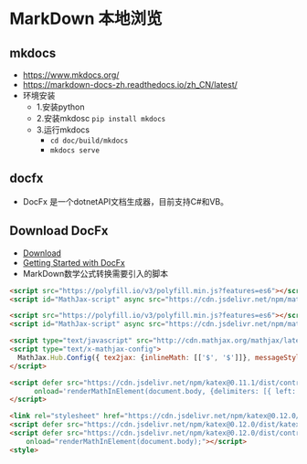 # MarkDown 本地浏览

## mkdocs

- https://www.mkdocs.org/
- https://markdown-docs-zh.readthedocs.io/zh_CN/latest/
- 环境安装
  - 1.安装python
  - 2.安装mkdosc `pip install mkdocs`
  - 3.运行mkdocs
    - `cd doc/build/mkdocs`
    - `mkdocs serve`

## docfx

- DocFx 是一个dotnetAPI文档生成器，目前支持C#和VB。

## Download DocFx

- [Download](https://github.com/dotnet/docfx/releases)
- [Getting  Started with DocFx](https://dotnet.github.io/docfx/tutorial/docfx_getting_started.html)
- MarkDown数学公式转换需要引入的脚本
```HTML
<script src="https://polyfill.io/v3/polyfill.min.js?features=es6"></script>
<script id="MathJax-script" async src="https://cdn.jsdelivr.net/npm/mathjax@3/es5/tex-mml-chtml.js"></script>

<script src="https://polyfill.io/v3/polyfill.min.js?features=es6"></script>
<script id="MathJax-script" async src="https://cdn.jsdelivr.net/npm/mathjax@3.0.1/es5/tex-mml-chtml.js"></script>

<script type="text/javascript" src="http://cdn.mathjax.org/mathjax/latest/MathJax.js?config=TeX-AMS-MML_HTMLorMML"></script>
<script type="text/x-mathjax-config">
  MathJax.Hub.Config({ tex2jax: {inlineMath: [['$', '$']]}, messageStyle: "none" });
</script>

<script defer src="https://cdn.jsdelivr.net/npm/katex@0.11.1/dist/contrib/auto-render.min.js" integrity="sha384-kWPLUVMOks5AQFrykwIup5lo0m3iMkkHrD0uJ4H5cjeGihAutqP0yW0J6dpFiVkI" crossorigin="anonymous"
      onload='renderMathInElement(document.body, {delimiters: [{ left: "$$", right: "$$", display: true },{ left: "$", right: "$", display: false },{ left: "\\[", right: "\\]", display: true }]});'>
</script>

<link rel="stylesheet" href="https://cdn.jsdelivr.net/npm/katex@0.12.0/dist/katex.min.css" integrity="sha384-AfEj0r4/OFrOo5t7NnNe46zW/tFgW6x/bCJG8FqQCEo3+Aro6EYUG4+cU+KJWu/X" crossorigin="anonymous" />
<script defer src="https://cdn.jsdelivr.net/npm/katex@0.12.0/dist/katex.min.js" integrity="sha384-g7c+Jr9ZivxKLnZTDUhnkOnsh30B4H0rpLUpJ4jAIKs4fnJI+sEnkvrMWph2EDg4" crossorigin="anonymous"></script>
<script defer src="https://cdn.jsdelivr.net/npm/katex@0.12.0/dist/contrib/auto-render.min.js" integrity="sha384-mll67QQFJfxn0IYznZYonOWZ644AWYC+Pt2cHqMaRhXVrursRwvLnLaebdGIlYNa" crossorigin="anonymous"
	onload="renderMathInElement(document.body);"></script>
<style>
```